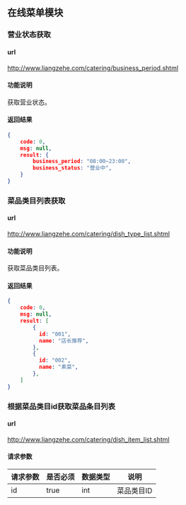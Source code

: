 

## 在线菜单模块

### 营业状态获取

#### url

http://www.liangzehe.com/catering/business_period.shtml

#### 功能说明

获取营业状态。

#### 返回结果

```json
{
    code: 0,
    msg: null,
    result: {
    	business_period: "08:00~23:00",
        business_status: "营业中",
    }
}
```



### 菜品类目列表获取

#### url

http://www.liangzehe.com/catering/dish_type_list.shtml

#### 功能说明

获取菜品类目列表。

#### 返回结果

```json
{
    code: 0,
    msg: null,
    result: [
  		{
          id: "001",
          name: "店长推荐",
    	},
  		{
          id: "002",
          name: "素菜",
    	},
	]  
}
```



### 根据菜品类目id获取菜品条目列表

#### url

http://www.liangzehe.com/catering/dish_item_list.shtml

#### 请求参数

| 请求参数 | 是否必须 | 数据类型 | 说明     |
| ---- | ---- | ---- | ------ |
| id   | true | int  | 菜品类目ID |

